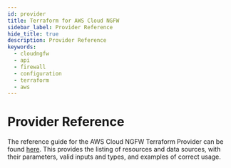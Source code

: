 ```yaml
---
id: provider
title: Terraform for AWS Cloud NGFW
sidebar_label: Provider Reference
hide_title: true
description: Provider Reference
keywords:
  - cloudngfw
  - api
  - firewall
  - configuration
  - terraform
  - aws
---
```


# Provider Reference

The reference guide for the AWS Cloud NGFW Terraform Provider can be found [here](https://registry.terraform.io/providers/PaloAltoNetworks/cloudngfwaws/latest/docs). This provides the listing of resources and data sources, with their parameters, valid inputs and types, and examples of correct usage.